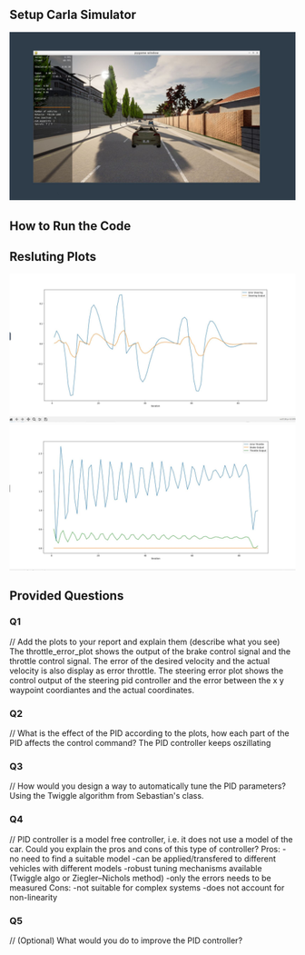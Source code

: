 ## Setup Carla Simulator
![setup](./screenshots/initial_setup.JPG)
## How to Run the Code

## Resluting Plots 
![steering_error](./screenshots/steering_error_plot.JPG)
![throttle_error](./screenshots/throttle_error_plot.JPG)

## Provided Questions

### Q1
// Add the plots to your report and explain them (describe what you see)
The throttle_error_plot shows the output of the brake control signal and the throttle control signal. The error of the desired velocity and the
actual velocity is also display as error throttle.
The steering error plot shows the control output of the steering pid controller and the error between the x y waypoint coordiantes and the actual coordinates. 
### Q2
// What is the effect of the PID according to the plots, how each part of the PID affects the control command?
The PID controller keeps oszillating
### Q3
// How would you design a way to automatically tune the PID parameters?
Using the Twiggle algorithm from Sebastian's class.
### Q4
// PID controller is a model free controller, i.e. it does not use a model of the car. Could you explain the pros and cons of this type of controller?
Pros:
-no need to find a suitable model
-can be applied/transfered to different vehicles with different models
-robust tuning mechanisms available (Twiggle algo or Ziegler–Nichols method)
-only the errors needs to be measured
Cons:
-not suitable for complex systems
-does not account for non-linearity
### Q5
// (Optional) What would you do to improve the PID controller?
